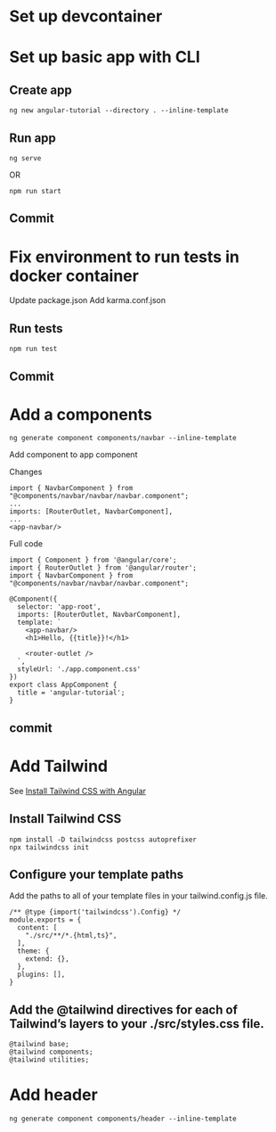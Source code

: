 # Set up devcontainer

# Set up basic app with CLI
## Create app
```
ng new angular-tutorial --directory . --inline-template
```
## Run app
```
ng serve
```
OR
```
npm run start
```

## Commit

# Fix environment to run tests in docker container
Update package.json
Add karma.conf.json

## Run tests
```
npm run test
```

## Commit

# Add a components
```
ng generate component components/navbar --inline-template
```
Add component to app component

Changes
```
import { NavbarComponent } from "@components/navbar/navbar/navbar.component";
...
imports: [RouterOutlet, NavbarComponent],
...
<app-navbar/>
```
Full code
```
import { Component } from '@angular/core';
import { RouterOutlet } from '@angular/router';
import { NavbarComponent } from "@components/navbar/navbar/navbar.component";

@Component({
  selector: 'app-root',
  imports: [RouterOutlet, NavbarComponent],
  template: `
    <app-navbar/>
    <h1>Hello, {{title}}!</h1>

    <router-outlet />
  `,
  styleUrl: './app.component.css'
})
export class AppComponent {
  title = 'angular-tutorial';
}
```

## commit

# Add Tailwind
See [Install Tailwind CSS with Angular](https://tailwindcss.com/docs/guides/angular)
## Install Tailwind CSS
```
npm install -D tailwindcss postcss autoprefixer
npx tailwindcss init
```
## Configure your template paths
Add the paths to all of your template files in your tailwind.config.js file.
```
/** @type {import('tailwindcss').Config} */
module.exports = {
  content: [
    "./src/**/*.{html,ts}",
  ],
  theme: {
    extend: {},
  },
  plugins: [],
}
```
## Add the @tailwind directives for each of Tailwind’s layers to your ./src/styles.css file.
```
@tailwind base;
@tailwind components;
@tailwind utilities;
```

# Add header
```
ng generate component components/header --inline-template
```

